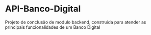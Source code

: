 # API-Banco-Digital
Projeto de conclusão de modulo backend, construida para atender as principais funcionalidades de um Banco Digital
